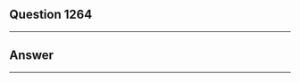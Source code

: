 Question 1264
------------------------

------------------------
Answer
------------------------

------------------------